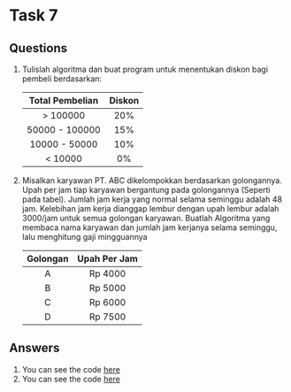 # Task 7

## Questions

1. Tulislah algoritma dan buat program untuk menentukan diskon bagi pembeli
   berdasarkan:

   | Total Pembelian | Diskon |
   | :-------------: | :----: |
   |    > 100000     |  20%   |
   | 50000 - 100000  |  15%   |
   |  10000 - 50000  |  10%   |
   |     < 10000     |   0%   |

2. Misalkan karyawan PT. ABC dikelompokkan berdasarkan golongannya. Upah per jam tiap
   karyawan bergantung pada golongannya (Seperti pada tabel). Jumlah jam kerja yang
   normal selama seminggu adalah 48 jam. Kelebihan jam kerja dianggap lembur dengan
   upah lembur adalah 3000/jam untuk semua golongan karyawan. Buatlah Algoritma yang
   membaca nama karyawan dan jumlah jam kerjanya selama seminggu, lalu menghitung
   gaji mingguannya

   | Golongan | Upah Per Jam |
   | :------: | :----------: |
   |    A     |   Rp 4000    |
   |    B     |   Rp 5000    |
   |    C     |   Rp 6000    |
   |    D     |   Rp 7500    |

## Answers

1. You can see the code [here](./discount.cpp)
2. You can see the code [here](./reward.cpp)
